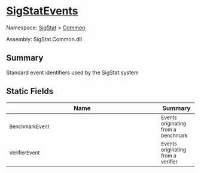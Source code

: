 # [SigStatEvents](./SigStatEvents.md)

Namespace: [SigStat]() > [Common](./README.md)

Assembly: SigStat.Common.dll

## Summary
Standard event identifiers used by the SigStat system

## Static Fields

| Name | Summary | 
| --- | --- | 
| <div style ="width:390px"><sub>BenchmarkEvent</sub></div>| <sub>Events originating from a benchmark</sub></div>| <br>
| <div style ="width:390px"><sub>VerifierEvent</sub></div>| <sub>Events originating from a verifier</sub></div>| <br>


